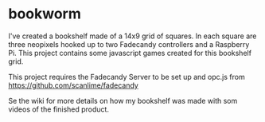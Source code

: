 # bookworm
I've created a bookshelf made of a 14x9 grid of squares. In each square are three neopixels hooked up to two Fadecandy controllers and a Raspberry Pi. This project contains some javascript games created for this bookshelf grid.

This project requires the Fadecandy Server to be set up and opc.js from https://github.com/scanlime/fadecandy

Se the wiki for more details on how my bookshelf was made with som videos of the finished product.
